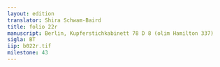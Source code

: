 ```yaml
---
layout: edition
translator: Shira Schwam-Baird
title: folio 22r
manuscript: Berlin, Kupferstichkabinett 78 D 8 (olim Hamilton 337)
sigla: BT
iip: b022r.tif
milestone: 43
---
```

